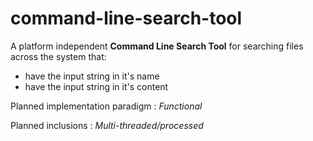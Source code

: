 # command-line-search-tool

A platform independent __Command Line Search Tool__ for searching files across the system that:

* have the input string in it's name
* have the input string in it's content

Planned implementation paradigm : _Functional_

Planned inclusions : _Multi-threaded/processed_
